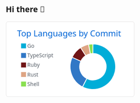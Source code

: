 ## Hi there 👋

<svg xmlns="http://www.w3.org/2000/svg" width="340" height="200" viewBox="0 0 340 200"><style>* {
          font-family: 'Segoe UI', Ubuntu, "Helvetica Neue", Sans-Serif
        }</style><rect x="1" y="1" rx="5" ry="5" height="99%" width="99.41176470588235%" stroke="#e4e2e2" stroke-width="1" fill="#ffffff" stroke-opacity="1"></rect><text x="30" y="40" style="font-size: 22px; fill: #0366d6;">Top Languages by Commit</text><g transform="translate(0,40)"><g transform="translate(40,0)"><rect y="18" width="14" height="14" fill="#00ADD8" stroke="#ffffff" style="stroke-width: 1px;"></rect><rect y="43.2" width="14" height="14" fill="#3178c6" stroke="#ffffff" style="stroke-width: 1px;"></rect><rect y="68.4" width="14" height="14" fill="#701516" stroke="#ffffff" style="stroke-width: 1px;"></rect><rect y="93.60000000000002" width="14" height="14" fill="#dea584" stroke="#ffffff" style="stroke-width: 1px;"></rect><rect y="118.80000000000001" width="14" height="14" fill="#89e051" stroke="#ffffff" style="stroke-width: 1px;"></rect><text x="16.8" y="30" style="fill: #586069; font-size: 14px;">Go</text><text x="16.8" y="55.2" style="fill: #586069; font-size: 14px;">TypeScript</text><text x="16.8" y="80.4" style="fill: #586069; font-size: 14px;">Ruby</text><text x="16.8" y="105.60000000000002" style="fill: #586069; font-size: 14px;">Rust</text><text x="16.8" y="130.8" style="fill: #586069; font-size: 14px;">Shell</text></g><g transform="translate( 230, 80 )"><g class="arc"><path d="M3.67394039744206e-15,-60A60,60,0,1,1,-27.49359130364462,53.33012691929541L-16.037928260459363,31.10924070292232A35,35,0,1,0,2.1431318985078682e-15,-35Z" style="fill: #00ADD8; stroke-width: 2px;" stroke="#ffffff"></path></g><g class="arc"><path d="M-27.49359130364462,53.33012691929541A60,60,0,0,1,-54.577919721271115,-24.924900780113166L-31.83711983740815,-14.539525455066013A35,35,0,0,0,-16.037928260459363,31.10924070292232Z" style="fill: #3178c6; stroke-width: 2px;" stroke="#ffffff"></path></g><g class="arc"><path d="M-54.577919721271115,-24.924900780113166A60,60,0,0,1,-32.438449047335894,-50.47521196987085L-18.92242861094594,-29.443873649091326A35,35,0,0,0,-31.83711983740815,-14.539525455066013Z" style="fill: #701516; stroke-width: 2px;" stroke="#ffffff"></path></g><g class="arc"><path d="M-32.438449047335894,-50.47521196987085A60,60,0,0,1,-11.355074661624634,-58.9157218357624L-6.62379355261437,-34.36750440419473A35,35,0,0,0,-18.92242861094594,-29.443873649091326Z" style="fill: #dea584; stroke-width: 2px;" stroke="#ffffff"></path></g><g class="arc"><path d="M-11.355074661624634,-58.9157218357624A60,60,0,0,1,-1.1021821192326178e-14,-60L-6.429395695523604e-15,-35A35,35,0,0,0,-6.62379355261437,-34.36750440419473Z" style="fill: #89e051; stroke-width: 2px;" stroke="#ffffff"></path></g></g></g></svg>
